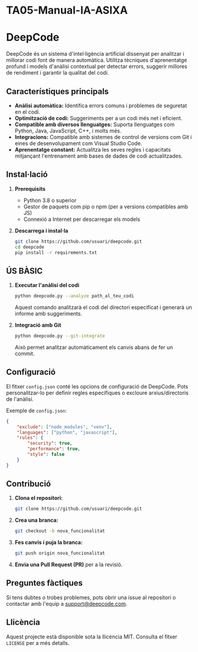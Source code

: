 # TA05-Manual-IA-ASIXA
# DeepCode

DeepCode és un sistema d'intel·ligència artificial dissenyat per analitzar i millorar codi font de manera automàtica. Utilitza tècniques d'aprenentatge profund i models d'anàlisi contextual per detectar errors, suggerir millores de rendiment i garantir la qualitat del codi.

## Característiques principals

- **Anàlisi automàtica:** Identifica errors comuns i problemes de seguretat en el codi.
- **Optimització de codi:** Suggeriments per a un codi més net i eficient.
- **Compatible amb diversos llenguatges:** Suporta llenguatges com Python, Java, JavaScript, C++, i molts més.
- **Integracions:** Compatible amb sistemes de control de versions com Git i eines de desenvolupament com Visual Studio Code.
- **Aprenentatge constant:** Actualitza les seves regles i capacitats mitjançant l'entrenament amb bases de dades de codi actualitzades.

## Instal·lació

1. **Prerequisits**
   - Python 3.8 o superior
   - Gestor de paquets com pip o npm (per a versions compatibles amb JS)
   - Connexió a Internet per descarregar els models

2. **Descarrega i instal·la**
   ```bash
   git clone https://github.com/usuari/deepcode.git
   cd deepcode
   pip install -r requirements.txt
   ```

## ÚS BÀSIC

1. **Executar l'anàlisi del codi**
   ```bash
   python deepcode.py --analyze path_al_teu_codi
   ```
   Aquest comando analitzarà el codi del directori especificat i generarà un informe amb suggeriments.

2. **Integració amb Git**
   ```bash
   python deepcode.py --git-integrate
   ```
   Això permet analitzar automàticament els canvis abans de fer un commit.

## Configuració

El fitxer `config.json` conté les opcions de configuració de DeepCode. Pots personalitzar-lo per definir regles específiques o excloure arxius/directoris de l'anàlisi.

Exemple de `config.json`:
```json
{
    "exclude": ["node_modules", "venv"],
    "languages": ["python", "javascript"],
    "rules": {
        "security": true,
        "performance": true,
        "style": false
    }
}
```

## Contribució

1. **Clona el repositori:**
   ```bash
   git clone https://github.com/usuari/deepcode.git
   ```
2. **Crea una branca:**
   ```bash
   git checkout -b nova_funcionalitat
   ```
3. **Fes canvis i puja la branca:**
   ```bash
   git push origin nova_funcionalitat
   ```
4. **Envia una Pull Request (PR)** per a la revisió.

## Preguntes fàctiques

Si tens dubtes o trobes problemes, pots obrir una issue al repositori o contactar amb l'equip a [support@deepcode.com](mailto:support@deepcode.com).

## Llicència

Aquest projecte està disponible sota la llicència MIT. Consulta el fitxer `LICENSE` per a més detalls.
